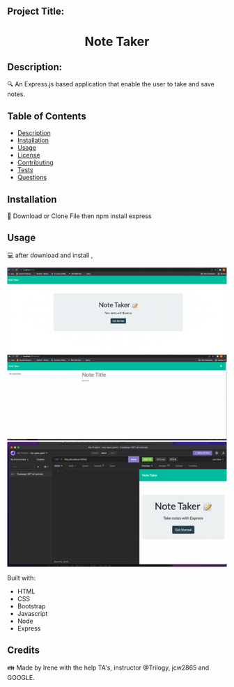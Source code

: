 ## Project Title: 
<h1 align="center">Note Taker </h1>

## Description:

🔍 An Express.js based application that enable the user to take and save notes. 

## Table of Contents
- [Description](#description)
- [Installation](#installation)
- [Usage](#usage)
- [License](#license)
- [Contributing](#contributing)
- [Tests](#tests)
- [Questions](#questions)

## Installation
💾  Download or Clone File then npm install express
    

## Usage
💻  after download and install ,

![alt text](public/assets/images/note_taker.png)
![alt text](public/assets/images/notes.png)
![alt text](public/assets/images/insomnia.png)

Built with:

- HTML
- CSS
- Bootstrap 
- Javascript
- Node 
- Express


## Credits 
👪 Made by Irene with the help TA's, instructor @Trilogy,  jcw2865 and GOOGLE. 


